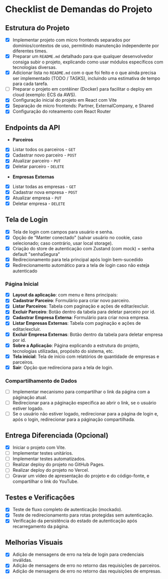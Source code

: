 # Checklist de Demandas do Projeto

## Estrutura do Projeto

- [x] Implementar projeto com micro frontends separados por domínios/contextos de uso, permitindo manutenção independente por diferentes times.
- [x] Preparar um `README.md` detalhado para que qualquer desenvolvedor consiga subir o projeto, explicando como usar módulos específicos com tecnologias diversas.
- [x] Adicionar lista no `README.md` com o que foi feito e o que ainda precisa ser implementado (TODO / TASKS), incluindo uma estimativa de tempo para cada tarefa.
- [ ] Preparar o projeto em contêiner (Docker) para facilitar o deploy em cloud (exemplo: ECS da AWS).
- [x] Configuração inicial do projeto em React com Vite
- [x] Separação de micro frontends: Partner, ExternalCompany, e Shared
- [x] Configuração do roteamento com React Router

## Endpoints da API

- **Parceiros**
- [x] Listar todos os parceiros - `GET`
- [x] Cadastrar novo parceiro - `POST`
- [x] Atualizar parceiro - `PUT`
- [x] Deletar parceiro - `DELETE`
- **Empresas Externas**
- [x] Listar todas as empresas - `GET`
- [x] Cadastrar nova empresa - `POST`
- [x] Atualizar empresa - `PUT`
- [x] Deletar empresa - `DELETE`

## Tela de Login

- [x] Tela de login com campos para usuário e senha.
- [x] Opção de "Manter conectado" (salvar usuário no cookie, caso selecionado; caso contrário, usar local storage).
- [x] Criação do store de autenticação com Zustand (com mock) = senha default "senhaSegura"
- [x] Redirecionamento para tela principal após login bem-sucedido
- [x] Redirecionamento automático para a tela de login caso não esteja autenticado

### Página Inicial

- [x] **Layout da aplicação**: com menu e itens principais:
- [x] **Cadastrar Parceiro**: Formulário para criar novo parceiro.
- [x] **Listar Parceiros**: Tabela com paginação e ações de editar/excluir.
- [x] **Excluir Parceiro**: Botão dentro da tabela para deletar parceiro por id.
- [x] **Cadastrar Empresa Externa**: Formulário para criar nova empresa.
- [x] **Listar Empresas Externas**: Tabela com paginação e ações de editar/excluir.
- [x] **Excluir Empresa Externas**: Botão dentro da tabela para deletar empresa por id.
- [x] **Sobre a Aplicação**: Página explicando a estrutura do projeto, tecnologias utilizadas, propósito do sistema, etc.
- [x] **Tela inicial**: Tela de início com relatórios de quantidade de empresas e parceiros.
- [x] **Sair**: Opção que redireciona para a tela de login.

### Compartilhamento de Dados

- [ ] Implementar mecanismo para compartilhar o link da página com a páginação atual.
- [ ] Redirecionar para a páginação específica ao abrir o link, se o usuário estiver logado.
- [ ] Se o usuário não estiver logado, redirecionar para a página de login e, após o login, redirecionar para a páginação compartilhada.

## Entrega Diferenciada (Opcional)

- [x] Iniciar o projeto com Vite.
- [ ] Implementar testes unitários.
- [ ] Implementar testes automatizados.
- [ ] Realizar deploy do projeto no GitHub Pages.
- [ ] Realizar deploy do projeto no Vercel.
- [ ] Gravar um vídeo de apresentação do projeto e do código-fonte, e compartilhar o link do YouTube.

## Testes e Verificações

- [x] Teste de fluxo completo de autenticação (mockado).
- [x] Teste de redirecionamento para rotas protegidas sem autenticação.
- [x] Verificação da persistência do estado de autenticação após recarregamento da página.

## Melhorias Visuais

- [x] Adição de mensagens de erro na tela de login para credenciais inválidas.
- [x] Adição de mensagens de erro no retorno das requisições de parceiros.
- [x] Adição de mensagens de erro no retorno das requisições de empresas.
